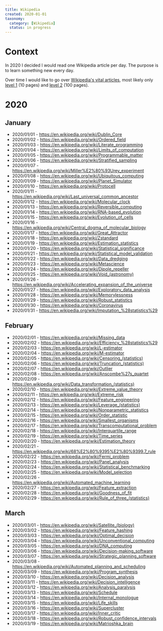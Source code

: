 ```yaml
---
title: Wikipedia
created: 2020-01-01
taxonomy:
  category: [Wikipedia]
  status: in progress
---
```


# Context
In 2020 I decided I would read one Wikipedia article per day. The purpose is to learn something new every day.

Over time I would like to go over [Wikipedia's vital articles](https://en.wikipedia.org/wiki/Wikipedia:Vital_articles), most likely only [level 1](https://en.wikipedia.org/wiki/Wikipedia:Vital_articles/Level/1) (10 pages) and [level 2](https://en.wikipedia.org/wiki/Wikipedia:Vital_articles/Level/2) (100 pages).

# 2020
## January
* 2020/01/01 - https://en.wikipedia.org/wiki/Dublin_Core
* 2020/01/02 - https://en.wikipedia.org/wiki/Ordered_field
* 2020/01/03 - https://en.wikipedia.org/wiki/Literate_programming
* 2020/01/04 - https://en.wikipedia.org/wiki/Limits_of_computation
* 2020/01/05 - https://en.wikipedia.org/wiki/Programmable_matter
* 2020/01/06 - https://en.wikipedia.org/wiki/Stratified_sampling
* 2020/01/07 - https://en.wikipedia.org/wiki/Miller%E2%80%93Urey_experiment
* 2020/01/08 - https://en.wikipedia.org/wiki/Ubiquitous_computing
* 2020/01/09 - https://en.wikipedia.org/wiki/Planet_Simulator
* 2020/01/10 - https://en.wikipedia.org/wiki/Protocell
* 2020/01/11 - https://en.wikipedia.org/wiki/Last_universal_common_ancestor
* 2020/01/12 - https://en.wikipedia.org/wiki/Molecular_clock
* 2020/01/13 - https://en.wikipedia.org/wiki/Reversible_computing
* 2020/01/14 - https://en.wikipedia.org/wiki/RNA-based_evolution
* 2020/01/15 - https://en.wikipedia.org/wiki/Evolution_of_cells
* 2020/01/16 - https://en.wikipedia.org/wiki/Central_dogma_of_molecular_biology
* 2020/01/17 - https://en.wikipedia.org/wiki/Great_Attractor
* 2020/01/18 - https://en.wikipedia.org/wiki/Zstandard
* 2020/01/19 - https://en.wikipedia.org/wiki/Estimation_statistics
* 2020/01/20 - https://en.wikipedia.org/wiki/Statistical_significance
* 2020/01/21 - https://en.wikipedia.org/wiki/Statistical_model_validation
* 2020/01/22 - https://en.wikipedia.org/wiki/Data_dredging
* 2020/01/23 - https://en.wikipedia.org/wiki/Metascience
* 2020/01/24 - https://en.wikipedia.org/wiki/Dipole_repeller
* 2020/01/25 - https://en.wikipedia.org/wiki/Void_(astronomy)
* 2020/01/26 - https://en.wikipedia.org/wiki/Accelerating_expansion_of_the_universe
* 2020/01/27 - https://en.wikipedia.org/wiki/Exploratory_data_analysis
* 2020/01/28 - https://en.wikipedia.org/wiki/Memorylessness
* 2020/01/29 - https://en.wikipedia.org/wiki/Robust_statistics
* 2020/01/30 - https://en.wikipedia.org/wiki/Coronavirus
* 2020/01/31 - https://en.wikipedia.org/wiki/Imputation_%28statistics%29

## February
* 2020/02/01 - https://en.wikipedia.org/wiki/Missing_data
* 2020/02/02 - https://en.wikipedia.org/wiki/Efficiency_%28statistics%29
* 2020/02/03 - https://en.wikipedia.org/wiki/L-estimator
* 2020/02/04 - https://en.wikipedia.org/wiki/M-estimator
* 2020/02/05 - https://en.wikipedia.org/wiki/Censoring_(statistics)
* 2020/02/06 - https://en.wikipedia.org/wiki/Truncation_(statistics)
* 2020/02/07 - https://en.wikipedia.org/wiki/Outlier
* 2020/02/08 - https://en.wikipedia.org/wiki/Anscombe%27s_quartet
* 2020/02/09 - https://en.wikipedia.org/wiki/Data_transformation_(statistics)
* 2020/02/10 - https://en.wikipedia.org/wiki/Extreme_value_theory
* 2020/02/11 - https://en.wikipedia.org/wiki/Extreme_risk
* 2020/02/12 - https://en.wikipedia.org/wiki/Feature_engineering
* 2020/02/13 - https://en.wikipedia.org/wiki/Leverage_(statistics)
* 2020/02/14 - https://en.wikipedia.org/wiki/Nonparametric_statistics
* 2020/02/15 - https://en.wikipedia.org/wiki/Order_statistic
* 2020/02/16 - https://en.wikipedia.org/wiki/Smallest_organisms
* 2020/02/17 - https://en.wikipedia.org/wiki/Transcomputational_problem
* 2020/02/18 - https://en.wikipedia.org/wiki/Interquartile_range
* 2020/02/19 - https://en.wikipedia.org/wiki/Time_series
* 2020/02/20 - https://en.wikipedia.org/wiki/Estimation_theory
* 2020/02/21 - https://en.wikipedia.org/wiki/68%E2%80%9395%E2%80%9399.7_rule
* 2020/02/22 - https://en.wikipedia.org/wiki/Fermi_problem
* 2020/02/23 - https://en.wikipedia.org/wiki/Panel_analysis
* 2020/02/24 - https://en.wikipedia.org/wiki/Statistical_benchmarking
* 2020/02/25 - https://en.wikipedia.org/wiki/Model_selection
* 2020/02/26 - https://en.wikipedia.org/wiki/Automated_machine_learning
* 2020/02/27 - https://en.wikipedia.org/wiki/Feature_extraction
* 2020/02/28 - https://en.wikipedia.org/wiki/Goodness_of_fit
* 2020/02/29 - https://en.wikipedia.org/wiki/Rule_of_three_(statistics)

## March
* 2020/03/01 - https://en.wikipedia.org/wiki/Satellite_(biology)
* 2020/03/02 - https://en.wikipedia.org/wiki/Feature_hashing
* 2020/03/03 - https://en.wikipedia.org/wiki/Optimal_decision
* 2020/03/04 - https://en.wikipedia.org/wiki/Unconventional_computing
* 2020/03/05 - https://en.wikipedia.org/wiki/DNA_computing
* 2020/03/06 - https://en.wikipedia.org/wiki/Decision-making_software
* 2020/03/07 - https://en.wikipedia.org/wiki/Strategic_planning_software
* 2020/03/08 - https://en.wikipedia.org/wiki/Automated_planning_and_scheduling
* 2020/03/09 - https://en.wikipedia.org/wiki/Program_synthesis
* 2020/03/10 - https://en.wikipedia.org/wiki/Decision_analysis
* 2020/03/11 - https://en.wikipedia.org/wiki/Decision_intelligence
* 2020/03/12 - https://en.wikipedia.org/wiki/Analysis_paralysis
* 2020/03/13 - https://en.wikipedia.org/wiki/Schedule
* 2020/03/14 - https://en.wikipedia.org/wiki/Internal_monologue
* 2020/03/15 - https://en.wikipedia.org/wiki/Life_skills
* 2020/03/16 - https://en.wikipedia.org/wiki/Supercluster
* 2020/03/17 - https://en.wikipedia.org/wiki/Inner_critic
* 2020/03/18 - https://en.wikipedia.org/wiki/Robust_confidence_intervals
* 2020/03/19 - https://en.wikipedia.org/wiki/Matrioshka_brain
